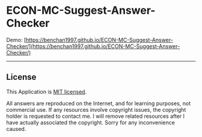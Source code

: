 # ECON-MC-Suggest-Answer-Checker

Demo:
[https://benchan1997.github.io/ECON-MC-Suggest-Answer-Checker/](https://benchan1997.github.io/ECON-MC-Suggest-Answer-Checker/)

---

## License

This Application is [MIT licensed](./LICENSE).

All answers are reproduced on the Internet, and for learning purposes, not commercial use. If any resources involve copyright issues, the copyright holder is requested to contact me. I will remove related resources after I have actually associated the copyright. Sorry for any inconvenience caused.
